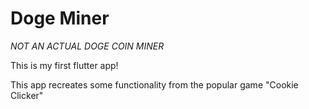 # Doge Miner
 *NOT AN ACTUAL DOGE COIN MINER* 
 
 This is my first flutter app!
 
 
 This app recreates some functionality from the popular game "Cookie Clicker"
